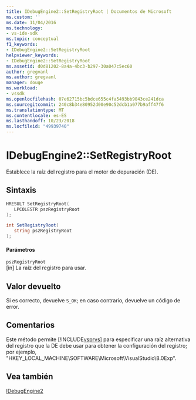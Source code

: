 ```yaml
---
title: IDebugEngine2::SetRegistryRoot | Documentos de Microsoft
ms.custom: ''
ms.date: 11/04/2016
ms.technology:
- vs-ide-sdk
ms.topic: conceptual
f1_keywords:
- IDebugEngine2::SetRegistryRoot
helpviewer_keywords:
- IDebugEngine2::SetRegistryRoot
ms.assetid: d0d81202-8a4a-4bc3-b297-30a047c5ec60
author: gregvanl
ms.author: gregvanl
manager: douge
ms.workload:
- vssdk
ms.openlocfilehash: 07e62715bc5bdce655c4fa5493bb9043ce241dca
ms.sourcegitcommit: 240c8b34e80952d00e90c52dcb1a077b9aff47f6
ms.translationtype: MT
ms.contentlocale: es-ES
ms.lasthandoff: 10/23/2018
ms.locfileid: "49939740"
---
```

# <a name="idebugengine2setregistryroot"></a>IDebugEngine2::SetRegistryRoot
Establece la raíz del registro para el motor de depuración (DE).  
  
## <a name="syntax"></a>Sintaxis  
  
```cpp  
HRESULT SetRegistryRoot(   
   LPCOLESTR pszRegistryRoot  
);  
```  
  
```csharp  
int SetRegistryRoot(   
   string pszRegistryRoot  
);  
```  
  
#### <a name="parameters"></a>Parámetros  
 `pszRegistryRoot`  
 [in] La raíz del registro para usar.  
  
## <a name="return-value"></a>Valor devuelto  
 Si es correcto, devuelve `S_OK`; en caso contrario, devuelve un código de error.  
  
## <a name="remarks"></a>Comentarios  
 Este método permite [!INCLUDE[vsprvs](../../../code-quality/includes/vsprvs_md.md)] para especificar una raíz alternativa del registro que la DE debe usar para obtener la configuración del registro; por ejemplo, "HKEY_LOCAL_MACHINE\SOFTWARE\Microsoft\VisualStudio\8.0Exp".  
  
## <a name="see-also"></a>Vea también  
 [IDebugEngine2](../../../extensibility/debugger/reference/idebugengine2.md)